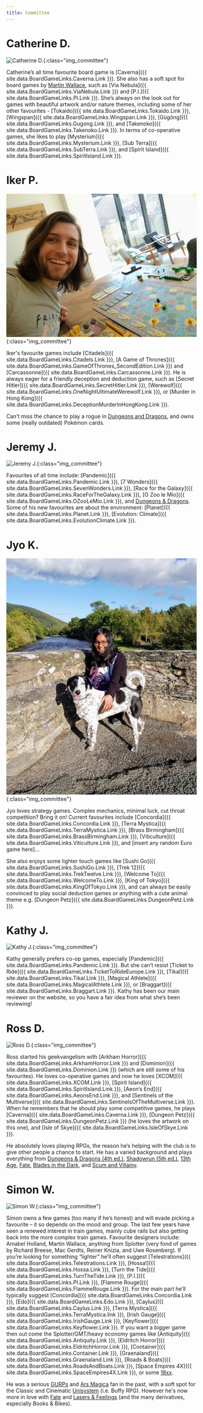```yaml
---
title: Committee
---
```


# Catherine D.

![Catherine D.](/images/committee/CatherineD.jpg){:class="img_committee"}

Catherine’s all time favourite board game is [Caverna]({{ site.data.BoardGameLinks.Caverna.Link }}).
She also has a soft spot for board games by [Martin Wallace](https://boardgamegeek.com/boardgamedesigner/6/martin-wallace), such as [Via Nebula]({{ site.data.BoardGameLinks.ViaNebula.Link }}) and [P.I.]({{ site.data.BoardGameLinks.PI.Link }}).
She’s always on the look out for games with beautiful artwork and/or nature themes, including some of her other favourites - [Tokaido]({{ site.data.BoardGameLinks.Tokaido.Link }}), [Wingspan]({{ site.data.BoardGameLinks.Wingspan.Link }}), [Gùgōng]({{ site.data.BoardGameLinks.Gugong.Link }}), and [Takenoko]({{ site.data.BoardGameLinks.Takenoko.Link }}).
In terms of co-operative games, she likes to play [Mysterium]({{ site.data.BoardGameLinks.Mysterium.Link }}), [Sub Terra]({{ site.data.BoardGameLinks.SubTerra.Link }}), and [Spirit Island]({{ site.data.BoardGameLinks.SpiritIsland.Link }}).

# Iker P.

![Iker P.](/images/committee/IkerP.jpg){:class="img_committee"}

Iker's favourite games include [Citadels]({{ site.data.BoardGameLinks.Citadels.Link }}), [A Game of Thrones]({{ site.data.BoardGameLinks.GameOfThrones_SecondEdition.Link }}) and [Carcassonne]({{ site.data.BoardGameLinks.Carcassonne.Link }}).
He is always eager for a friendly deception and deduction game, such as [Secret Hitler]({{ site.data.BoardGameLinks.SecretHitler.Link }}), [Werewolf]({{ site.data.BoardGameLinks.OneNightUltimateWerewolf.Link }}), or [Murder in Hong Kong]({{ site.data.BoardGameLinks.DeceptionMurderInHongKong.Link }}).

Can't miss the chance to play a rogue in [Dungeons and Dragons](https://rpggeek.com/rpg/17181/dungeons-dragons-5th-edition), and owns some (really outdated) Pokémon cards.

# Jeremy J.

![Jeremy J.](/images/committee/JeremyJ.jpg){:class="img_committee"}

Favourites of all time include: [Pandemic]({{ site.data.BoardGameLinks.Pandemic.Link }}), [7 Wonders]({{ site.data.BoardGameLinks.SevenWonders.Link }}), [Race for the Galaxy]({{ site.data.BoardGameLinks.RaceForTheGalaxy.Link }}), [O Zoo le Mio]({{ site.data.BoardGameLinks.OZooLeMio.Link }}), and [Dungeons & Dragons](https://www.rpggeek.com/rpgfamily/192/dungeons-dragons).
Some of his new favourites are about the environment: [Planet]({{ site.data.BoardGameLinks.Planet.Link }}), [Evolution: Climate]({{ site.data.BoardGameLinks.EvolutionClimate.Link }}).

# Jyo K.

![Jyo K.](/images/committee/JyoK.jpg){:class="img_committee"}

Jyo loves strategy games.
Complex mechanics, minimal luck, cut throat competition?
Bring it on!
Current favourites include [Concordia]({{ site.data.BoardGameLinks.Concordia.Link }}), [Terra Mystica]({{ site.data.BoardGameLinks.TerraMystica.Link }}), [Brass Birmingham]({{ site.data.BoardGameLinks.BrassBirmingham.Link }}), [Viticulture]({{ site.data.BoardGameLinks.Viticulture.Link }}), and [insert any random Euro game here]…

She also enjoys some lighter touch games like [Sushi Go]({{ site.data.BoardGameLinks.SushiGo.Link }}), [Trek 12]({{ site.data.BoardGameLinks.TrekTwelve.Link }}), [Welcome To]({{ site.data.BoardGameLinks.WelcomeTo.Link }}), [King of Tokyo]({{ site.data.BoardGameLinks.KingOfTokyo.Link }}), and can always be easily convinced to play social deduction games or anything with a cute animal theme e.g. [Dungeon Petz]({{ site.data.BoardGameLinks.DungeonPetz.Link }}).

# Kathy J.

![Kathy J.](/images/committee/KathyJ.jpg){:class="img_committee"}

Kathy generally prefers co-op games, especially [Pandemic]({{ site.data.BoardGameLinks.Pandemic.Link }}).
But she can’t resist [Ticket to Ride]({{ site.data.BoardGameLinks.TicketToRideEurope.Link }}), [Tikal]({{ site.data.BoardGameLinks.Tikal.Link }}), [Magical Athlete]({{ site.data.BoardGameLinks.MagicalAthlete.Link }}), or [Braggart]({{ site.data.BoardGameLinks.Braggart.Link }}).
Kathy has been our main reviewer on the website, so you have a fair idea from what she’s been reviewing!

# Ross D.

![Ross D.](/images/committee/RossD.jpg){:class="img_committee"}

Ross started his geekvangelism with [Arkham Horror]({{ site.data.BoardGameLinks.ArkhamHorror.Link }}) and [Dominion]({{ site.data.BoardGameLinks.Dominion.Link }}) (which are still some of his favourites).
He loves co-operative games and now he loves [XCOM]({{ site.data.BoardGameLinks.XCOM.Link }}), [Spirit Island]({{ site.data.BoardGameLinks.SpiritIsland.Link }}), [Aeon’s End]({{ site.data.BoardGameLinks.AeonsEnd.Link }}), and [Sentinels of the Multiverse]({{ site.data.BoardGameLinks.SentinelsOfTheMultiverse.Link }}).
When he remembers that he should play some competitive games, he plays [Caverna]({{ site.data.BoardGameLinks.Caverna.Link }}), [Dungeon Petz]({{ site.data.BoardGameLinks.DungeonPetz.Link }}) (he loves the artwork on this one), and [Isle of Skye]({{ site.data.BoardGameLinks.IsleOfSkye.Link }}).

He absolutely loves playing RPGs, the reason he’s helping with the club is to give other people a chance to start.  He has a varied background and plays everything from [Dungeons & Dragons (4th ed.)](https://www.rpggeek.com/rpg/190/dungeons-dragons-4th-edition), [Shadowrun (5th ed.)](https://www.rpggeek.com/rpg/21069/shadowrun-5th-edition), [13th Age](https://rpggeek.com/rpg/17925/13th-age), [Fate](https://www.rpggeek.com/rpgsystem/26506/fate-core), [Blades in the Dark](https://www.rpggeek.com/rpg/26952/blades-dark), and [Scum and Villainy](https://www.rpggeek.com/rpg/48736/scum-and-villainy).

# Simon W.

![Simon W.](/images/committee/SimonW.jpg){:class="img_committee"}

Simon owns a few games (too many if he’s honest) and will evade picking a favourite – it so depends on the mood and group.
The last few years have seen a renewed interest in train games, mainly cube rails but also getting back into the more complex train games.
Favourite designers include: Amabel Holland, Martin Wallace, anything from Splotter (very fond of games by Richard Breese, Mac Gerdts, Reiner Knizia, and Uwe Rosenberg).
If you’re looking for something “lighter” he’ll often suggest [Telestrations]({{ site.data.BoardGameLinks.Telestrations.Link }}), [Hossa!]({{ site.data.BoardGameLinks.Hossa.Link }}), [Turn the Tide]({{ site.data.BoardGameLinks.TurnTheTide.Link }}), [P.I.]({{ site.data.BoardGameLinks.PI.Link }}), [Flamme Rouge]({{ site.data.BoardGameLinks.FlammeRouge.Link }}).
For the main part he’ll typically suggest [Concordia]({{ site.data.BoardGameLinks.Concordia.Link }}), [Edo]({{ site.data.BoardGameLinks.Edo.Link }}), [Caylus]({{ site.data.BoardGameLinks.Caylus.Link }}), [Terra Mystica]({{ site.data.BoardGameLinks.TerraMystica.link }}), [Irish Gauge]({{ site.data.BoardGameLinks.IrishGauge.Link }}), [Keyflower]({{ site.data.BoardGameLinks.Keyflower.Link }}).
If you want a bigger game then out come the Splotter/GMT/heavy economy games like [Antiquity]({{ site.data.BoardGameLinks.Antiquity.Link }}), [Eldritch Horror]({{ site.data.BoardGameLinks.EldritchHorror.Link }}), [Container]({{ site.data.BoardGameLinks.Container.Link }}), [Graenaland]({{ site.data.BoardGameLinks.Graenaland.Link }}), [Roads & Boats]({{ site.data.BoardGameLinks.RoadsAndBoats.Link }}), [Space Empires 4X]({{ site.data.BoardGameLinks.SpaceEmpires4X.Link }}), or some [18xx](https://boardgamegeek.com/wiki/page/18xx).

He was a serious [GURPs](https://www.rpggeek.com/rpgfamily/333/gurps) and [Ars Magica](https://www.rpggeek.com/rpgfamily/1029/ars-magica) fan in the past, with a soft spot for the Classic and Cinematic [Unisystem](https://rpggeek.com/rpgsystem/627/unisystem) (i.e. Buffy RPG). However he's now more in love with [Fate](https://www.rpggeek.com/rpgsystem/26506/fate-core) and [Lasers & Feelings](https://rpggeek.com/rpg/23290/lasers-feelings) (and the many derivatives, especially Books & Bikes).
